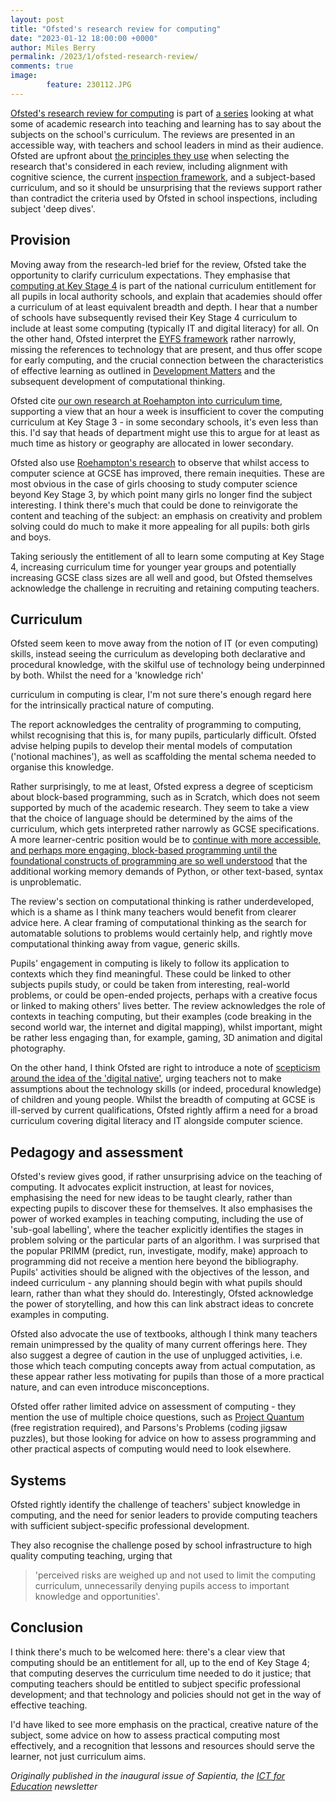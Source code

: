 ```yaml
---
layout: post
title: "Ofsted's research review for computing"
date: "2023-01-12 18:00:00 +0000"
author: Miles Berry
permalink: /2023/1/ofsted-research-review/
comments: true
image:
        feature: 230112.JPG
---
```


[Ofsted's research review for computing](https://www.gov.uk/government/publications/research-review-series-computing/research-review-series-computing) is part of [a series](https://www.gov.uk/government/collections/curriculum-research-reviews) looking at what some of academic research into teaching and learning has to say about the subjects on the school's curriculum. The reviews are presented in an accessible way, with teachers and school leaders in mind as their audience. Ofsted are upfront about [the principles they use](https://www.gov.uk/government/publications/principles-behind-ofsteds-research-reviews-and-subject-reports/principles-behind-ofsteds-research-reviews-and-subject-reports) when selecting the research that's considered in each review, including alignment with cognitive science, the current [inspection framework](https://www.gov.uk/government/publications/school-inspection-handbook-eif/school-inspection-handbook), and a subject-based curriculum, and so it should be unsurprising that the reviews support rather than contradict the criteria used by Ofsted in school inspections, including subject 'deep dives'.

## Provision

Moving away from the research-led brief for the review, Ofsted take the opportunity to clarify curriculum expectations. They emphasise that [computing at Key Stage 4](https://www.gov.uk/government/publications/national-curriculum-in-england-computing-programmes-of-study/national-curriculum-in-england-computing-programmes-of-study#key-stage-4) is part of the national curriculum entitlement for all pupils in local authority schools, and explain that academies should offer a curriculum of at least equivalent breadth and depth. I hear that a number of schools have subsequently revised their Key Stage 4 curriculum to include at least some computing (typically IT and digital literacy) for all. On the other hand, Ofsted interpret the [EYFS framework](https://assets.publishing.service.gov.uk/government/uploads/system/uploads/attachment_data/file/974907/EYFS_framework_-_March_2021.pdf) rather narrowly, missing the references to technology that are present, and thus offer scope for early computing, and the crucial connection between the characteristics of effective learning as outlined in [Development Matters](https://assets.publishing.service.gov.uk/government/uploads/system/uploads/attachment_data/file/1007446/6.7534_DfE_Development_Matters_Report_and_illustrations_web__2_.pdf) and the subsequent development of computational thinking.

Ofsted cite [our own research at Roehampton into curriculum time](https://www.bcs.org/about-us/bcs-academy-of-computing/the-roehampton-annual-computing-education-report/), supporting a view that an hour a week is insufficient to cover the computing curriculum at Key Stage 3 - in some secondary schools, it's even less than this. I'd say that heads of department might use this to argue for at least as much time as history or geography are allocated in lower secondary.

Ofsted also use [Roehampton's research](https://centaur.reading.ac.uk/86045/8/2016_GCSE_Gender-FINAL-author%20(1).pdf) to observe that whilst access to computer science at GCSE has improved, there remain inequities. These are most obvious in the case of girls choosing to study computer science beyond Key Stage 3, by which point many girls no longer find the subject interesting. I think there's much that could be done to reinvigorate the content and teaching of the subject: an emphasis on creativity and problem solving could do much to make it more appealing for all pupils: both girls and boys.

Taking seriously the entitlement of all to learn some computing at Key Stage 4, increasing curriculum time for younger year groups and potentially increasing GCSE class sizes are all well and good, but Ofsted themselves acknowledge the challenge in recruiting and retaining computing teachers.

## Curriculum

Ofsted seem keen to move away from the notion of IT (or even computing) skills, instead seeing the curriculum as developing both declarative and procedural knowledge, with the skilful use of technology being underpinned by both. Whilst the need for a 'knowledge rich'

curriculum in computing is clear, I'm not sure there's enough regard here for the intrinsically practical nature of computing.

The report acknowledges the centrality of programming to computing, whilst recognising that this is, for many pupils, particularly difficult. Ofsted advise helping pupils to develop their mental models of computation ('notional machines'), as well as scaffolding the mental schema needed to organise this knowledge.

Rather surprisingly, to me at least, Ofsted express a degree of scepticism about block-based programming, such as in Scratch, which does not seem supported by much of the academic research. They seem to take a view that the choice of language should be determined by the aims of the curriculum, which gets interpreted rather narrowly as GCSE specifications. A more learner-centric position would be to [continue with more accessible, and perhaps more engaging, block-based programming until the foundational constructs of programming are so well understood](https://computinged.wordpress.com/2022/06/20/programming-in-blocks-let-far-more-people-code-but-not-like-software-engineers-response-to-the-ofsted-report/) that the additional working memory demands of Python, or other text-based, syntax is unproblematic.

The review's section on computational thinking is rather underdeveloped, which is a shame as I think many teachers would benefit from clearer advice here. A clear framing of computational thinking as the search for automatable solutions to problems would certainly help, and rightly move computational thinking away from vague, generic skills.

Pupils' engagement in computing is likely to follow its application to contexts which they find meaningful. These could be linked to other subjects pupils study, or could be taken from interesting, real-world problems, or could be open-ended projects, perhaps with a creative focus or linked to making others' lives better. The review acknowledges the role of contexts in teaching computing, but their examples (code breaking in the second world war, the internet and digital mapping), whilst important, might be rather less engaging than, for example, gaming, 3D animation and digital photography.

On the other hand, I think Ofsted are right to introduce a note of [scepticism around the idea of the 'digital native'](https://gwern.net/doc/psychology/2017-kirschner.pdf), urging teachers not to make assumptions about the technology skills (or indeed, procedural knowledge) of children and young people. Whilst the breadth of computing at GCSE is ill-served by current qualifications, Ofsted rightly affirm a need for a broad curriculum covering digital literacy and IT alongside computer science.

## Pedagogy and assessment

Ofsted's review gives good, if rather unsurprising advice on the teaching of computing. It advocates explicit instruction, at least for novices, emphasising the need for new ideas to be taught clearly, rather than expecting pupils to discover these for themselves. It also emphasises the power of worked examples in teaching computing, including the use of 'sub-goal labelling', where the teacher explicitly identifies the stages in problem solving or the particular parts of an algorithm. I was surprised that the popular PRIMM (predict, run, investigate, modify, make) approach to programming did not receive a mention here beyond the bibliography. Pupils' activities should be aligned with the objectives of the lesson, and indeed curriculum - any planning should begin with what pupils should learn, rather than what they should do. Interestingly, Ofsted acknowledge the power of storytelling, and how this can link abstract ideas to concrete examples in computing.

Ofsted also advocate the use of textbooks, although I think many teachers remain unimpressed by the quality of many current offerings here. They also suggest a degree of caution in the use of unplugged activities, i.e. those which teach computing concepts away from actual computation, as these appear rather less motivating for pupils than those of a more practical nature, and can even introduce misconceptions.

Ofsted offer rather limited advice on assessment of computing - they mention the use of multiple choice questions, such as [Project Quantum](http://bit.ly/quantumquestions) (free registration required), and Parsons's Problems (coding jigsaw puzzles), but those looking for advice on how to assess programming and other practical aspects of computing would need to look elsewhere.

## Systems

Ofsted rightly identify the challenge of teachers' subject knowledge in computing, and the need for senior leaders to provide computing teachers with sufficient subject-specific professional development.

They also recognise the challenge posed by school infrastructure to high quality computing teaching, urging that  
>'perceived risks are weighed up and not used to limit the computing curriculum, unnecessarily denying pupils access to important knowledge and opportunities'.

## Conclusion

I think there's much to be welcomed here: there's a clear view that computing should be an entitlement for all, up to the end of Key Stage 4; that computing deserves the curriculum time needed to do it justice; that computing teachers should be entitled to subject specific professional development; and that technology and policies should not get in the way of effective teaching.

I'd have liked to see more emphasis on the practical, creative nature of the subject, some advice on how to assess practical computing most effectively, and a recognition that lessons and resources should serve the learner, not just curriculum aims.

*Originally published in the inaugural issue of Sapientia, the [ICT for Education](https://www.ictforeducation.co.uk/) newsletter*

